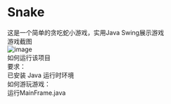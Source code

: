 # Snake
这是一个简单的贪吃蛇小游戏，实用Java Swing展示游戏<br>
游戏截图<br>
![image](https://github.com/Dreamer153/Snake/assets/144328338/6da64fb1-1d7a-4c78-9b79-6df2ea7ee7e8)<br>
如何运行该项目<br>
要求：<br>
  已安装 Java 运行时环境 <br>
如何游玩游戏：<br>
  运行MainFrame.java<br>
